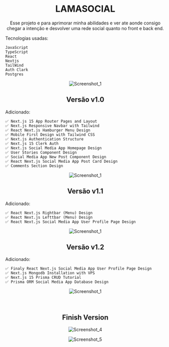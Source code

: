 <div align="center">
  
# LAMASOCIAL
Esse projeto e para aprimorar minha abilidades e ver ate aonde consigo chegar a intenção e desvolver uma rede social quanto no front e back end.

</div>

Tecnologias usadas:

```
JavaScript
TypeScript
React
Nextjs
TailWind
Auth Clark
Postgres
```

<div align="center">
  
![Screenshot_1](https://github.com/juanfsouza/LmSocial/assets/88254614/a75ad4af-581c-4544-81f7-3a5a59d62a7c)

## Versão v1.0

</div>
Adicionado:

```
✅ Next.js 15 App Router Pages and Layout
✅ Next.js Responsive Navbar with Tailwind
✅ React Next.js Hamburger Menu Design
✅ Mobile First Design with Tailwind CSS
✅ Next.js Authentication Structure
✅ Next.js 15 Clerk Auth
✅ Next.js Social Media App Homepage Design
✅ User Stories Component Design
✅ Social Media App New Post Component Design
✅ React Next.js Social Media App Post Card Design
✅ Comments Section Design
```

<div align="center">

![Screenshot_1](https://github.com/juanfsouza/LmSocial/assets/88254614/b742e5c3-ae5a-48fa-8d8c-d92903bcab5e)

</div>
<div align="center">
  
## Versão v1.1

</div>

Adicionado:

```
✅ React Next.js Rightbar (Menu) Design
✅ React Next.js Lefttbar (Menu) Design
✅ React Next.js Social Media App User Profile Page Design
```
<div align="center">
  
![Screenshot_1](https://github.com/juanfsouza/LmSocial/assets/88254614/50b268d8-c424-4510-b29e-2191efa53e8a)

</div>

<div align="center">
  
## Versão v1.2
  
</div>

Adicionado:

```
✅ Finaly React Next.js Social Media App User Profile Page Design
✅ Next.js Mongodb Installation with VPS
✅ Next.js 15 Prisma CRUD Tutorial
✅ Prisma ORM Social Media App Database Design
```

<div align="center">
  
![Screenshot_1](https://github.com/juanfsouza/LmSocial/assets/88254614/ddd67ecd-1247-4680-8ba5-65b6def25875)

</br>

## Finish Version

![Screenshot_4](https://github.com/user-attachments/assets/97f49266-89dd-49bf-991c-189cb1da5bc1)

![Screenshot_5](https://github.com/user-attachments/assets/1c4fe2dd-534a-42c3-80a8-47d610dd34bc)


</div>

